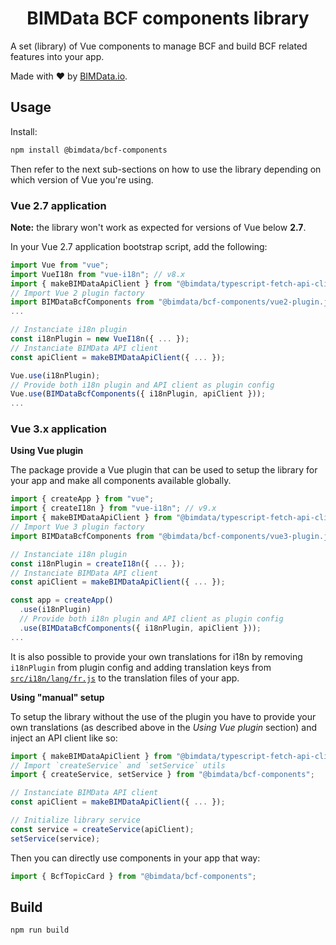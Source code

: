 <h1 align="center">BIMData BCF components library</h1>

A set (library) of Vue components to manage BCF and build BCF related
features into your app.

Made with :heart: by [BIMData.io](https://bimdata.io/).

## Usage

Install:
```bash
npm install @bimdata/bcf-components
```

Then refer to the next sub-sections on how to use the library depending
on which version of Vue you're using.

### Vue 2.7 application

**Note:** the library won't work as expected for versions of Vue below **2.7**.

In your Vue 2.7 application bootstrap script, add the following:

```js
import Vue from "vue";
import VueI18n from "vue-i18n"; // v8.x
import { makeBIMDataApiClient } from "@bimdata/typescript-fetch-api-client";  // v8.2+
// Import Vue 2 plugin factory
import BIMDataBcfComponents from "@bimdata/bcf-components/vue2-plugin.js";
...

// Instanciate i18n plugin
const i18nPlugin = new VueI18n({ ... });
// Instanciate BIMData API client
const apiClient = makeBIMDataApiClient({ ... });

Vue.use(i18nPlugin);
// Provide both i18n plugin and API client as plugin config
Vue.use(BIMDataBcfComponents({ i18nPlugin, apiClient }));
...
```

### Vue 3.x application

**Using Vue plugin**

The package provide a Vue plugin that can be used to setup the library for your app
and make all components available globally.

```js
import { createApp } from "vue";
import { createI18n } from "vue-i18n"; // v9.x
import { makeBIMDataApiClient } from "@bimdata/typescript-fetch-api-client"; // v8.2+
// Import Vue 3 plugin factory
import BIMDataBcfComponents from "@bimdata/bcf-components/vue3-plugin.js";

// Instanciate i18n plugin
const i18nPlugin = createI18n({ ... });
// Instanciate BIMData API client
const apiClient = makeBIMDataApiClient({ ... });

const app = createApp()
  .use(i18nPlugin)
  // Provide both i18n plugin and API client as plugin config
  .use(BIMDataBcfComponents({ i18nPlugin, apiClient }));
...
```

It is also possible to provide your own translations for i18n by removing
`i18nPlugin` from plugin config and adding translation keys from
[`src/i18n/lang/fr.js`](./src/i18n/lang/fr.json) to the translation files of your app.

**Using "manual" setup**

To setup the library without the use of the plugin you have to provide your own translations
(as described above in the *Using Vue plugin* section) and inject an API client like so:

```js
import { makeBIMDataApiClient } from "@bimdata/typescript-fetch-api-client"; // v8.2+
// Import `createService` and `setService` utils
import { createService, setService } from "@bimdata/bcf-components";

// Instanciate BIMData API client
const apiClient = makeBIMDataApiClient({ ... });

// Initialize library service
const service = createService(apiClient);
setService(service);
```

Then you can directly use components in your app that way:

```js
import { BcfTopicCard } from "@bimdata/bcf-components";
```

## Build

```bash
npm run build
```
